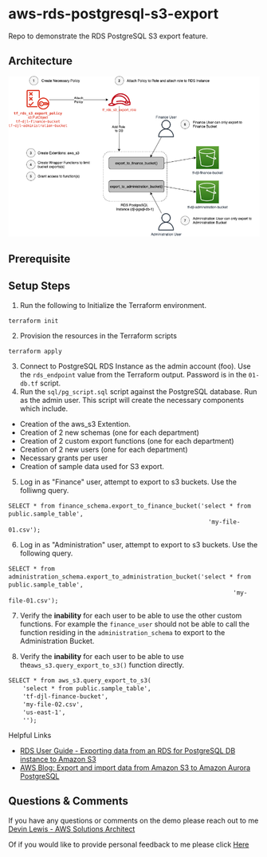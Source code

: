 # aws-rds-postgresql-s3-export
Repo to demonstrate the RDS PostgreSQL S3 export feature.

## Architecture
![alt text](https://github.com/gravelgrinder/aws-rds-postgresql-s3-export/blob/main/images/architecture-diagram.png?raw=true)

## Prerequisite

## Setup Steps
1. Run the following to Initialize the Terraform environment.

```
terraform init
```

2. Provision the resources in the Terraform scripts

```
terraform apply
```
3. Connect to PostgreSQL RDS Instance as the admin account (foo).  Use the `rds_endpoint` value from the Terraform output.  Password is in the `01-db.tf` script.
4. Run the `sql/pg_script.sql` script against the PostgreSQL database.  Run as the admin user.  This script will create the necessary components which include.
  * Creation of the aws_s3 Extention.
  * Creation of 2 new schemas (one for each department)
  * Creation of 2 custom export functions (one for each department)
  * Creation of 2 new users (one for each department)
  * Necessary grants per user
  * Creation of sample data used for S3 export.
5. Log in as "Finance" user, attempt to export to s3 buckets. Use the folliwng query.
```
SELECT * from finance_schema.export_to_finance_bucket('select * from public.sample_table', 
	                                                    'my-file-01.csv');
```

6. Log in as "Administration" user, attempt to export to s3 buckets. Use the following query.
```                           
SELECT * from administration_schema.export_to_administration_bucket('select * from public.sample_table', 
      	                                                       'my-file-01.csv');
```

7. Verify the __**inability**__ for each user to be able to use the other custom functions. For example the `finance_user` should not be able to call the function residing in the `administration_schema` to export to the Administration Bucket.

8. Verify the __**inability**__ for each user to be able to use the`aws_s3.query_export_to_s3()` function directly.
```
SELECT * from aws_s3.query_export_to_s3(
	'select * from public.sample_table', 
	'tf-djl-finance-bucket', 
	'my-file-02.csv', 
	'us-east-1', 
	'');
```


Helpful Links
* [RDS User Guide - Exporting data from an RDS for PostgreSQL DB instance to Amazon S3](https://docs.aws.amazon.com/AmazonRDS/latest/UserGuide/postgresql-s3-export.html)
* [AWS Blog: Export and import data from Amazon S3 to Amazon Aurora PostgreSQL](https://aws.amazon.com/blogs/database/export-and-import-data-from-amazon-s3-to-amazon-aurora-postgresql/)



## Questions & Comments
If you have any questions or comments on the demo please reach out to me [Devin Lewis - AWS Solutions Architect](mailto:lwdvin@amazon.com?subject=AWS%20RDS%20PostgreSQL%20S3%20Export%20Securing%20Function%20Demo%20%28aws-rds-postgresql-s3-export%29)

Of if you would like to provide personal feedback to me please click [Here](https://feedback.aws.amazon.com/?ea=lwdvin&fn=Devin&ln=Lewis)

